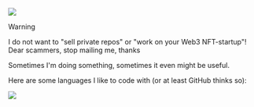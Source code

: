 [![](https://komarev.com/ghpvc/?username=botantony&style=plastic)](https://github.com/antonkomarev/github-profile-views-counter)

> [!WARNING]
> I do not want to "sell private repos" or "work on your Web3 NFT-startup"! Dear scammers, stop mailing me, thanks

Sometimes I'm doing something, sometimes it even might be useful.

Here are some languages I like to code with (or at least GitHub thinks so):

[![](https://github-readme-stats.vercel.app/api/top-langs/?username=botantony&hide_progress=true&theme=transparent)](https://github.com/anuraghazra/github-readme-stats)
